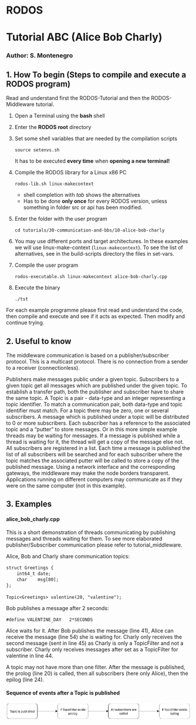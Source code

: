 # RODOS

# Tutorial ABC (Alice Bob Charly)

### Author: S. Montenegro

## 1. How To begin (Steps to compile and execute a RODOS program)

Read and understand first the RODOS-Tutorial and then the RODOS-Middleware tutorial.

1. Open a Terminal using the **bash** shell
2. Enter the **RODOS root** directory
3. Set some shell variables that are needed by the compilation scripts

   ```
   source setenvs.sh
   ```

   It has to be executed **every time** when **opening a new terminal!**
4. Compile the RODOS library for a Linux x86 PC

   ```
   rodos-lib.sh linux-makecontext
   ```

    - shell completion with *tab* shows the alternatives
    - Has to be done **only once** for every RODOS version, unless something in folder src or api has been modified.
5. Enter the folder with the user program

   ```
   cd tutorials/30-communication-and-bbs/10-alice-bob-charly
   ```

6. You may use different ports and target architectures. In these examples we will use
   linux-make-context (`linux-makecontext`). To see the list of alternatives, see in the build-scripts directory the
   files in set-vars.
7. Compile the user program

   ```
   rodos-executable.sh linux-makecontext alice-bob-charly.cpp
   ```

8. Execute the binary

   ```
   ./tst
   ```

For each example programme please first read and understand the code, then compile and execute and see if it acts as
expected. Then modify and continue trying.

## 2. Useful to know

The middleware communication is based on a publisher/subscriber protocol. This is a multicast protocol. There is no
connection from a sender to a receiver (connectionless).

Publishers make messages public under a given topic. Subscribers to a given topic get all messages which are published
under the given topic. To establish a transfer path, both the publisher and subscriber have to share the same topic. A
Topic is a pair - data-type and an integer representing a topic identifier. To match a communication pair, both
data-type and topic identifier must match. For a topic there may be zero, one or several subscribers. A message which is
published under a topic will be distributed to 0 or more subscribers. Each subscriber has a reference to the associated
topic and a “putter” to store messages. Or in this more simple example threads may be waiting for messages. If a message
is published while a thread is waiting for it, the thread will get a copy of the message else not. All subscribers are
registered in a list. Each time a message is published the list of all subscribers will be searched and for each
subscriber where the topic matches the associated putter will be called to store a copy of the published message. Using
a network interface and the corresponding gateways, the middleware may make the node borders transparent. Applications
running on different computers may communicate as if they were on the same computer (not in this example).

## 3. Examples

#### alice_bob_charly.cpp

This is a short demonstration of threads communicating by publishing messages and threads waiting for them. To see more
elaborated publisher/Subscriber communication please refer to tutorial_middleware.

Alice, Bob and Charly share communication topics:

```
struct Greetings {
    int64_t date;
    char    msg[80];
};

Topic<Greetings> valentine(20, "valentine");
```

Bob publishes a message after 2 seconds:

```
#define VALENTINE_DAY	2*SECONDS
```

Alice waits for it. After Bob publishes the message (line 41), Alice can receive the message (line 54) she is waiting
for. Charly only receives the second message (sent in line 45) as Charly is only a TopicFilter and not a subscriber.
Charly only receives messages after set as a TopicFilter for valentine in line 44.

A topic may not have more than one filter. After the message is published, the prolog (line 20) is called, then all
subscribers (here only Alice), then the epilog (line 24).

#### Sequence of events after a Topic is published

![](event-sequence-topic.png)